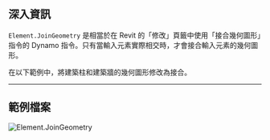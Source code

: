 ## 深入資訊
`Element.JoinGeometry` 是相當於在 Revit 的「修改」頁籤中使用「接合幾何圖形」指令的 Dynamo 指令。只有當輸入元素實際相交時，才會接合輸入元素的幾何圖形。

在以下範例中，將建築柱和建築牆的幾何圖形修改為接合。
___
## 範例檔案

![Element.JoinGeometry](./Revit.Elements.Element.JoinGeometry_img.jpg)
